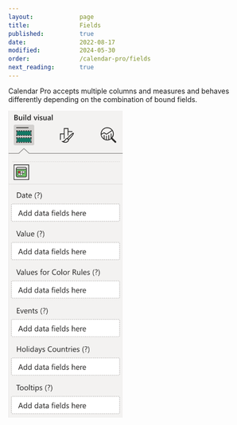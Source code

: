 ```yaml
---
layout:             page
title:              Fields
published:          true
date:               2022-08-17
modified:           2024-05-30
order:              /calendar-pro/fields
next_reading:       true
---
```

Calendar Pro accepts multiple columns and measures and behaves differently depending on the combination of bound fields.

<img src="images/fields.png" width="230">